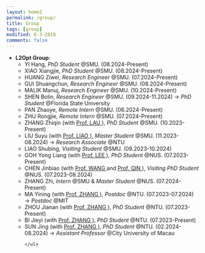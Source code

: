 ```yaml
---
layout: home2
permalink: /group/
title: Group
tags: [group]
modified: 6-3-2018
comments: false
---
```


<ul style="margin-left:0px;">
<!-----
<li>	    
<p>
<b>Guest Editor</b>, <a href="https://www.hindawi.com/journals/mpe/" target="_blank"> Mathematical Problems in Engineering</a>, 2020.
</p>	    
</li>  
-->

<li>	    
<b>L2Opt Group</b>:
	<ul>
	<li> YI Hang, <i>PhD Student</i> @SMU. (08.2024-Present)
	</li>
        <li> XIAO Xiangjie, <i>PhD Student</i> @SMU. (08.2024-Present)
	</li>
	<li> HUANG Ziwei, <i>Research Engineer</i> @SMU. (07.2024-Present)
	</li>
	<li> GUI Shuangchun, <i>Research Engineer</i> @SMU. (08.2024-Present)
	</li>
	<li> MALIK Manuj, <i>Research Engineer</i> @SMU. (10.2024-Present)
	</li>
	<li> SHEN Bolin, <i>Research Engineer</i> @SMU. (09.2024-11.2024) &#8594  <i>PhD Student</i> @Florida State University
	</li>	
	<li> PAN Zhaoye, <i>Remote Intern</i> @SMU. (06.2024-Present)
	</li>
	<li> ZHU Rongjie, <i>Remote Intern</i> @SMU. (07.2024-Present)
	</li>
	<li> ZHANG Zhiqin (with <a href="http://www.mysmu.edu/faculty/hclau/" target="_blank"> Prof. LAU </a>), <i>PhD Student</i> @SMU. (10.2023-Present)
	</li>
        <li> LIU Suyu (with <a href="https://liziliao.github.io/" target="_blank"> Prof. LIAO </a>), <i>Master Student</i> @SMU. (11.2023-08.2024) &#8594 <i>Research Associate</i> @NTU
	</li>
	<li> LIAO Shubing, <i>Visiting Student</i> @SMU. (09.2023-10.2024)
	</li>
        <li> GOH Yong Liang (with <a href="https://www.comp.nus.edu.sg/~leews/" target="_blank"> Prof. LEE </a>), <i>PhD Student</i> @NUS. (07.2023-Present)
	</li>
	<li> CHEN Jinbiao (with <a href="https://cse.sysu.edu.cn/content/2551" target="_blank"> Prof. WANG </a> and  <a href="https://cde.nus.edu.sg/isem/staff/qin-hanzhang/" target="_blank"> Prof. QIN </a>), <i>Visiting PhD Student</i> @NUS. (07.2023-08.2024)
	</li>
	<li> ZHANG Zhi, <i>Intern</i> @SMU & <i>Master Student</i> @NUS. (07.2024-Present)
	</li>
      	<li> MA Yining (with <a href="https://personal.ntu.edu.sg/zhangj/" target="_blank"> Prof. ZHANG </a>), <i>Postdoc</i> @NTU. (07.2023-07.2024) &#8594 <i>Postdoc</i> @MIT
	</li>
	<li> ZHOU Jianan (with <a href="https://personal.ntu.edu.sg/zhangj/" target="_blank"> Prof. ZHANG </a>), <i>PhD Student</i> @NTU. (07.2023-Present)
	</li>
        <li> BI Jieyi (with <a href="https://personal.ntu.edu.sg/zhangj/" target="_blank"> Prof. ZHANG </a>), <i>PhD Student</i> @NTU. (07.2023-Present)
	</li>
        <li> SUN Jing (with <a href="https://personal.ntu.edu.sg/zhangj/" target="_blank"> Prof. ZHANG </a>), <i>PhD Student</i> @NTU. (02.2024-08.2024) &#8594 <i>Assistant Professor</i> @City University of Macau
	</li>
		
	</ul>
</li>
<br>	
</ul>

